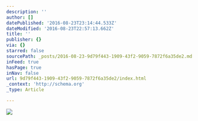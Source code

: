 ```yaml
---
description: ''
author: []
datePublished: '2016-08-23T23:14:44.533Z'
dateModified: '2016-08-23T22:57:13.662Z'
title: ''
publisher: {}
via: {}
starred: false
sourcePath: _posts/2016-08-23-9d79f443-1909-43f2-9059-7872f6a35de2.md
inFeed: true
hasPage: true
inNav: false
url: 9d79f443-1909-43f2-9059-7872f6a35de2/index.html
_context: 'http://schema.org'
_type: Article

---
```

![](https://the-grid-user-content.s3-us-west-2.amazonaws.com/54a651ed-5b47-4a2f-bc7d-8ad49801add9.jpg)